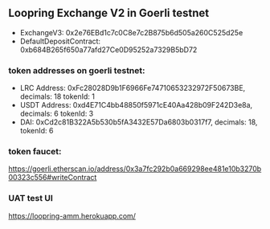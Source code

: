 ## Loopring Exchange V2 in Goerli testnet
- ExchangeV3: 0x2e76EBd1c7c0C8e7c2B875b6d505a260C525d25e
- DefaultDepositContract: 0xb684B265f650a77afd27Ce0D95252a7329B5bD72

### token addresses on goerli testnet:
- LRC Address: 0xFc28028D9b1F6966Fe74710653232972F50673BE,   decimals: 18  tokenId: 1  
- USDT Address: 0xd4E71C4bb48850f5971cE40Aa428b09F242D3e8a, decimals: 6   tokenId: 3  
- DAI: 0xCd2c81B322A5b530b5fA3432E57Da6803b0317f7, decimals: 18, tokenId: 6

### token faucet:

https://goerli.etherscan.io/address/0x3a7fc292b0a669298ee481e10b3270b00323c556#writeContract

### UAT test UI
https://loopring-amm.herokuapp.com/